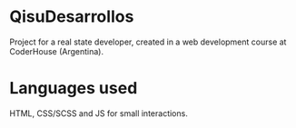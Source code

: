 # QisuDesarrollos
Project for a real state developer, created in a web development course at CoderHouse (Argentina).

# Languages used
HTML, CSS/SCSS and JS for small interactions.

